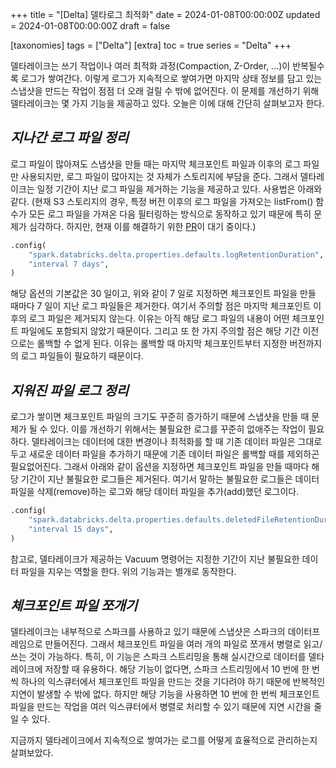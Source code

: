 +++
title = "[Delta] 델타로그 최적화"
date = 2024-01-08T00:00:00Z
updated = 2024-01-08T00:00:00Z
draft = false

[taxonomies]
tags = ["Delta"]
[extra]
toc = true
series = "Delta"
+++

델타레이크는 쓰기 작업이나 여러 최적화 과정(Compaction, Z-Order, ...)이 반복될수록 로그가 쌓여간다. 이렇게 로그가 지속적으로 쌓여가면 마지막 상태 정보를 담고 있는 스냅샷을 만드는 작업이 점점 더 오래 걸릴 수 밖에 없어진다. 이 문제를 개선하기 위해 델타레이크는 몇 가지 기능을 제공하고 있다. 오늘은 이에 대해 간단히 살펴보고자 한다.

## _지나간 로그 파일 정리_

로그 파일이 많아져도 스냅샷을 만들 때는 마지막 체크포인트 파일과 이후의 로그 파일만 사용되지만, 로그 파일이 많아지는 것 자체가 스토리지에 부담을 준다. 그래서 델타레이크는 일정 기간이 지난 로그 파일을 제거하는 기능을 제공하고 있다. 사용법은 아래와 같다.
(현재 S3 스토리지의 경우, 특정 버전 이후의 로그 파일을 가져오는 listFrom() 함수가 모든 로그 파일을 가져온 다음 필터링하는 방식으로 동작하고 있기 때문에 특히 문제가 심각하다. 하지만, 현재 이를 해결하기 위한 [PR](https://github.com/delta-io/delta/pull/1210)이 대기 중이다.)

```python
.config(
    "spark.databricks.delta.properties.defaults.logRetentionDuration",
    "interval 7 days",
)
```

해당 옵션의 기본값은 30 일이고, 위와 같이 7 일로 지정하면 체크포인트 파일을 만들 때마다 7 일이 지난 로그 파일들은 제거한다. 여기서 주의할 점은 마지막 체크포인트 이후의 로그 파일은 제거되지 않는다. 이유는 아직 해당 로그 파일의 내용이 어떤 체크포인트 파일에도 포함되지 않았기 때문이다. 그리고 또 한 가지 주의할 점은 해당 기간 이전으로는 롤백할 수 없게 된다. 이유는 롤백할 때 마지막 체크포인트부터 지정한 버전까지의 로그 파일들이 필요하기 때문이다.

## _지워진 파일 로그 정리_

로그가 쌓이면 체크포인트 파일의 크기도 꾸준히 증가하기 때문에 스냅샷을 만들 때 문제가 될 수 있다. 이를 개선하기 위해서는 불필요한 로그를 꾸준히 없애주는 작업이 필요하다. 델타레이크는 데이터에 대한 변경이나 최적화를 할 때 기존 데이터 파일은 그대로 두고 새로운 데이터 파일을 추가하기 때문에 기존 데이터 파일은 롤백할 때를 제외하곤 필요없어진다. 그래서 아래와 같이 옵션을 지정하면 체크포인트 파일을 만들 때마다 해당 기간이 지난 불필요한 로그들은 제거된다. 여기서 말하는 불필요한 로그들은 데이터 파일을 삭제(remove)하는 로그와 해당 데이터 파일을 추가(add)했던 로그이다.

```python
.config(
    "spark.databricks.delta.properties.defaults.deletedFileRetentionDuration",
    "interval 15 days",
)
```

참고로, 델타레이크가 제공하는 Vacuum 명령어는 지정한 기간이 지난 불필요한 데이터 파일을 지우는 역할을 한다. 위의 기능과는 별개로 동작한다.

## _체크포인트 파일 쪼개기_

델타레이크는 내부적으로 스파크를 사용하고 있기 때문에 스냅샷은 스파크의 데이터프레임으로 만들어진다. 그래서 체크포인트 파일을 여러 개의 파일로 쪼개서 병렬로 읽고/쓰는 것이 가능하다. 특히, 이 기능은 스파크 스트리밍을 통해 실시간으로 데이터를 델타레이크에 저장할 때 유용하다. 해당 기능이 없다면, 스파크 스트리밍에서 10 번에 한 번씩 하나의 익스큐터에서 체크포인트 파일을 만드는 것을 기다려야 하기 때문에 반복적인 지연이 발생할 수 밖에 없다. 하지만 해당 기능을 사용하면 10 번에 한 번씩 체크포인트 파일을 만드는 작업을 여러 익스큐터에서 병렬로 처리할 수 있기 때문에 지연 시간을 줄일 수 있다.

지금까지 델타레이크에서 지속적으로 쌓여가는 로그를 어떻게 효율적으로 관리하는지 살펴보았다.
